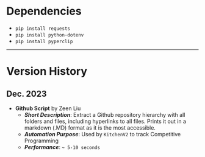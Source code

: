 # Dependencies
* `pip install requests`
* `pip install python-dotenv`
* `pip install pyperclip`
---
# Version History
## Dec. 2023
* **Github Script** by Zeen Liu
	* **_Short Description_**: Extract a Github repository hierarchy with all folders and files, including hyperlinks to all files. Prints it out in a markdown (.MD) format as it is the most accessible. 
	* **_Automation Purpose_**: Used by `KitchenV2` to track Competitive Programming
 	* **_Performance_**: `~ 5-10 seconds`
